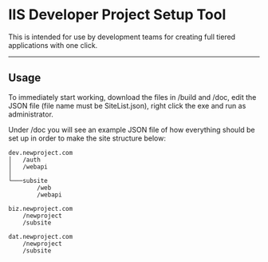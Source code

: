 # IIS Developer Project Setup Tool
This is intended for use by development teams for creating full tiered applications with one click.
____
## Usage

To immediately start working, download the files in /build and /doc, edit the JSON file (file name must be SiteList.json), right click the exe and run as administrator.

Under /doc you will see an example JSON file of how everything should be set up in order to make the site structure below:

```
dev.newproject.com
│   /auth
│   /webapi
│
└───subsite
        /web
        /webapi

biz.newproject.com
    /newproject
    /subsite

dat.newproject.com
    /newproject
    /subsite
```
